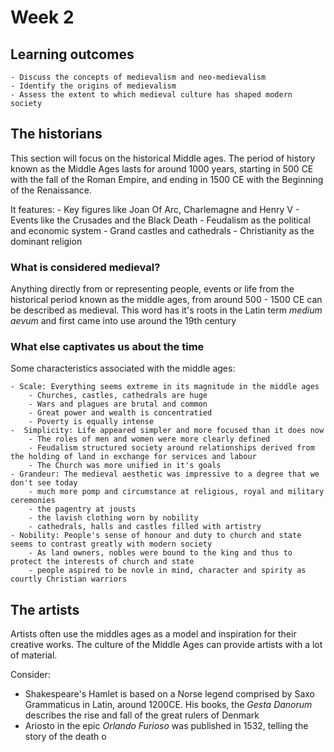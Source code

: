 # Week 2

## Learning outcomes

    - Discuss the concepts of medievalism and neo-medievalism
    - Identify the origins of medievalism
    - Assess the extent to which medieval culture has shaped modern society

## The historians

This section will focus on the historical Middle ages.
The period of history known as the Middle Ages lasts for around 1000 years, starting in 500 CE with the fall of the Roman Empire, and ending in 1500 CE with the Beginning of the Renaissance.

It features:
    - Key figures like Joan Of Arc, Charlemagne and Henry V
    - Events like the Crusades and the Black Death
    - Feudalism as the political and economic system
    - Grand castles and cathedrals
    - Christianity as the dominant religion

### What is considered medieval?

Anything directly from or representing people, events or life from the historical period known as the middle ages, from around 500 - 1500 CE can be described as medieval. This word has it's roots in the Latin term *medium aevum* and first came into use around the 19th century

### What else captivates us about the time

Some characteristics associated with the middle ages:

    - Scale: Everything seems extreme in its magnitude in the middle ages
        - Churches, castles, cathedrals are huge
        - Wars and plagues are brutal and common
        - Great power and wealth is concentratied
        - Poverty is equally intense
    -  Simplicity: Life appeared simpler and more focused than it does now
        - The roles of men and women were more clearly defined
        - Feudalism structured society around relationships derived from the holding of land in exchange for services and labour
        - The Church was more unified in it's goals
    - Grandeur: The medieval aesthetic was impressive to a degree that we don't see today
        - much more pomp and circumstance at religious, royal and military ceremonies
        - the pagentry at jousts
        - the lavish clothing worn by nobility
        - cathedrals, halls and castles filled with artistry
    - Nobility: People's sense of honour and duty to church and state seems to contrast greatly with modern society
        - As land owners, nobles were bound to the king and thus to protect the interests of church and state
        - people aspired to be novle in mind, character and spirity as courtly Christian warriors
## The artists
Artists often use the middles ages as a model and inspiration for their creative works. The culture of the Middle Ages can provide artists with a lot of material. 

Consider:
- Shakespeare's Hamlet is based on a Norse legend comprised by Saxo Grammaticus in Latin, around 1200CE. His books, the *Gesta Danorum* describes the rise and fall of the great rulers of Denmark
- Ariosto in the epic *Orlando Furioso* was published in 1532, telling the story of the death o